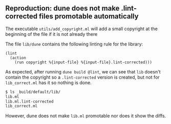 ## Reproduction: dune does not make .lint-corrected files promotable automatically

The executable `utils/add_copyright.ml` will add a small copyright at the beginning of the file if it is not already there

The file `lib/dune` contains the following linting rule for the library:

```dune
(lint
  (action
    (run copyright %{input-file} %{input-file}.lint-corrected)))
```

As expected, after running `dune build @lint`, we can see that `lib` doesn't contain the copyright so a `.lint-corrected` version is created, but not for `lib_correct.ml` has it so nothing is done.
```sh
$ ls _build/default/lib/
lib.ml
lib.ml.lint-corrected
lib_correct.ml
```

However, dune does not make `lib.ml` promotable nor does it show the diffs.

